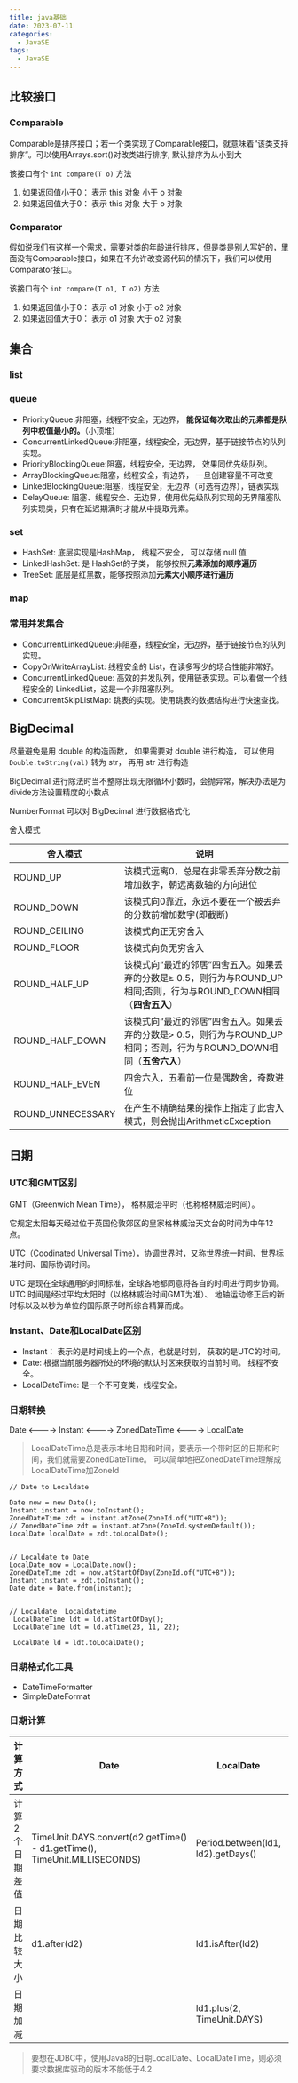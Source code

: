 ```yaml
---
title: java基础
date: 2023-07-11
categories:
  - JavaSE
tags:
  - JavaSE
---
```


## 比较接口

### Comparable

Comparable是排序接口；若一个类实现了Comparable接口，就意味着“该类支持排序”。可以使用Arrays.sort()对改类进行排序, 默认排序为从小到大

该接口有个 `int compare(T o)` 方法

1. 如果返回值小于0： 表示 this 对象 小于 o 对象
2. 如果返回值大于0： 表示 this 对象 大于 o 对象

### Comparator

假如说我们有这样一个需求，需要对类的年龄进行排序，但是类是别人写好的，里面没有Comparable接口，如果在不允许改变源代码的情况下，我们可以使用Comparator接口。

该接口有个 `int compare(T o1, T o2)` 方法

1. 如果返回值小于0： 表示 o1 对象 小于 o2 对象
2. 如果返回值大于0： 表示 o1 对象 大于 o2 对象

## 集合

### list

### queue

* PriorityQueue:非阻塞，线程不安全，无边界， **能保证每次取出的元素都是队列中权值最小的。**（小顶堆）
* ConcurrentLinkedQueue:非阻塞，线程安全，无边界，基于链接节点的队列实现。
* PriorityBlockingQueue:阻塞，线程安全，无边界， 效果同优先级队列。
* ArrayBlockingQueue:阻塞，线程安全，有边界， 一旦创建容量不可改变
* LinkedBlockingQueue:阻塞，线程安全，无边界（可选有边界），链表实现
* DelayQueue: 阻塞、线程安全、无边界，使用优先级队列实现的无界阻塞队列实现类，只有在延迟期满时才能从中提取元素。

### set

* HashSet: 底层实现是HashMap， 线程不安全， 可以存储 null 值
* LinkedHashSet: 是 HashSet的子类， 能够按照**元素添加的顺序遍历**
* TreeSet: 底层是红黑数，能够按照添加**元素大小顺序进行遍历**

### map

### 常用并发集合

* ConcurrentLinkedQueue:非阻塞，线程安全，无边界，基于链接节点的队列实现。
* CopyOnWriteArrayList: 线程安全的 List，在读多写少的场合性能非常好。
* ConcurrentLinkedQueue: 高效的并发队列，使用链表实现。可以看做一个线程安全的 LinkedList，这是一个非阻塞队列。
* ConcurrentSkipListMap: 跳表的实现。使用跳表的数据结构进行快速查找。

## BigDecimal

尽量避免是用 double 的构造函数， 如果需要对 double 进行构造， 可以使用 `Double.toString(val)` 转为 str， 再用 str 进行构造

BigDecimal 进行除法时当不整除出现无限循环小数时，会抛异常，解决办法是为 divide方法设置精度的小数点

NumberFormat 可以对 BigDecimal 进行数据格式化

舍入模式

| 舍入模式          | 说明                                                         |
| ----------------- | ------------------------------------------------------------ |
| ROUND_UP          | 该模式远离0，总是在非零丢弃分数之前增加数字，朝远离数轴的方向进位 |
| ROUND_DOWN        | 该模式向0靠近，永远不要在一个被丢弃的分数前增加数字(即截断)  |
| ROUND_CEILING     | 该模式向正无穷舍入                                           |
| ROUND_FLOOR       | 该模式向负无穷舍入                                           |
| ROUND_HALF_UP     | 该模式向“最近的邻居”四舍五入。如果丢弃的分数是≥ 0.5，则行为与ROUND_UP相同;否则，行为与ROUND_DOWN相同（**四舍五入**） |
| ROUND_HALF_DOWN   | 该模式向“最近的邻居”四舍五入。如果丢弃的分数是> 0.5，则行为与ROUND_UP相同；否则，行为与ROUND_DOWN相同（**五舍六入**） |
| ROUND_HALF_EVEN   | 四舍六入，五看前一位是偶数舍，奇数进位                       |
| ROUND_UNNECESSARY | 在产生不精确结果的操作上指定了此舍入模式，则会抛出ArithmeticException |



## 日期

### UTC和GMT区别

GMT（Greenwich Mean Time）， 格林威治平时（也称格林威治时间）。

它规定太阳每天经过位于英国伦敦郊区的皇家格林威治天文台的时间为中午12点。

UTC（Coodinated Universal Time），协调世界时，又称世界统一时间、世界标准时间、国际协调时间。

UTC 是现在全球通用的时间标准，全球各地都同意将各自的时间进行同步协调。UTC 时间是经过平均太阳时（以格林威治时间GMT为准）、 地轴运动修正后的新时标以及以秒为单位的国际原子时所综合精算而成。

### Instant、Date和LocalDate区别

* Instant： 表示的是时间线上的一个点，也就是时刻， 获取的是UTC的时间。
* Date: 根据当前服务器所处的环境的默认时区来获取的当前时间。 线程不安全。
* LocalDateTime: 是一个不可变类，线程安全。

### 日期转换

Date <----> Instant <----> ZonedDateTime <----> LocalDate

> LocalDateTime总是表示本地日期和时间，要表示一个带时区的日期和时间，我们就需要ZonedDateTime。
> 可以简单地把ZonedDateTime理解成LocalDateTime加ZoneId

```
// Date to Localdate

Date now = new Date();
Instant instant = now.toInstant();
ZonedDateTime zdt = instant.atZone(ZoneId.of("UTC+8"));
// ZonedDateTime zdt = instant.atZone(ZoneId.systemDefault());
LocalDate localDate = zdt.toLocalDate();


// Localdate to Date
LocalDate now = LocalDate.now();
ZonedDateTime zdt = now.atStartOfDay(ZoneId.of("UTC+8"));
Instant instant = zdt.toInstant();
Date date = Date.from(instant);


// Localdate  Localdatetime
 LocalDateTime ldt = ld.atStartOfDay();  
 LocalDateTime ldt = ld.atTime(23, 11, 22);
 
 LocalDate ld = ldt.toLocalDate();
```

### 日期格式化工具

* DateTimeFormatter
* SimpleDateFormat

### 日期计算

| 计算方式 | Date | LocalDate | LocalDateTime |
| --- | ---  | --- | ---|
|计算2个日期差值| TimeUnit.DAYS.convert(d2.getTime() - d1.getTime(), TimeUnit.MILLISECONDS) | Period.between(ld1, ld2).getDays() | ChronoUnit.HOURS.between(ldt1, ldt2)|
|日期比较大小| d1.after(d2) | ld1.isAfter(ld2) | ldt1.isAfter(ldt2) |
|日期加减|  | ld1.plus(2, TimeUnit.DAYS) | ld1.plus(2, TimeUnit.HOURS) |

> 要想在JDBC中，使用Java8的日期LocalDate、LocalDateTime，则必须要求数据库驱动的版本不能低于4.2


